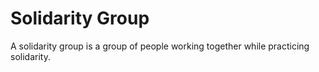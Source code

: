 # Solidarity Group

A solidarity group is a group of people working together while practicing solidarity.
